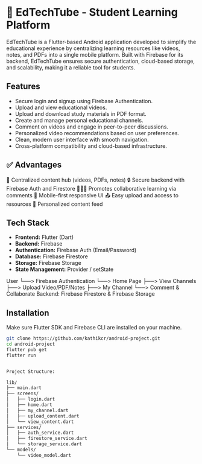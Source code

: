 # 📱 EdTechTube - Student Learning Platform

EdTechTube is a Flutter-based Android application developed to simplify the educational experience by centralizing learning resources like videos, notes, and PDFs into a single mobile platform. Built with Firebase for its backend, EdTechTube ensures secure authentication, cloud-based storage, and scalability, making it a reliable tool for students.


## Features

- Secure login and signup using Firebase Authentication.
- Upload and view educational videos.
- Upload and download study materials in PDF format.
- Create and manage personal educational channels.
- Comment on videos and engage in peer-to-peer discussions.
- Personalized video recommendations based on user preferences.
- Clean, modern user interface with smooth navigation.
- Cross-platform compatibility and cloud-based infrastructure.


## ✅ Advantages
🧠 Centralized content hub (videos, PDFs, notes)
🔒 Secure backend with Firebase Auth and Firestore
🧑‍🤝‍🧑 Promotes collaborative learning via comments
📱 Mobile-first responsive UI
📤 Easy upload and access to resources
🔄 Personalized content feed


## Tech Stack

- **Frontend:** Flutter (Dart)
- **Backend:** Firebase
- **Authentication:** Firebase Auth (Email/Password)
- **Database:** Firebase Firestore
- **Storage:** Firebase Storage
- **State Management:** Provider / setState

User
└──> Firebase Authentication
└──> Home Page
├──> View Channels
├──> Upload Video/PDF/Notes
├──> My Channel
└──> Comment & Collaborate
Backend: Firebase Firestore & Firebase Storage


## Installation

Make sure Flutter SDK and Firebase CLI are installed on your machine.

```bash
git clone https://github.com/kathikcr/android-project.git
cd android-project
flutter pub get
flutter run


Project Structure:

lib/
├── main.dart
├── screens/
│   ├── login.dart
│   ├── home.dart
│   ├── my_channel.dart
│   ├── upload_content.dart
│   └── view_content.dart
├── services/
│   ├── auth_service.dart
│   ├── firestore_service.dart
│   └── storage_service.dart
└── models/
    └── video_model.dart


